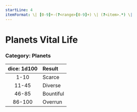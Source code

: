 ```yaml
---
startLine: 4
itemFormat: \| [0-9]+-(?<range>[0-9]+) \| (?<item>.*) \|
---
```

# Planets Vital Life
### Category: Planets

| dice: 1d100 | Result |
|:----:|:-------|
| 1-10 | Scarce |
| 11-45 | Diverse |
| 46-85 | Bountiful |
| 86-100 | Overrun |